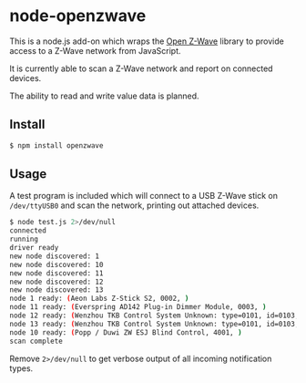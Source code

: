 node-openzwave
==============

This is a node.js add-on which wraps the [Open
Z-Wave](https://code.google.com/p/open-zwave/) library to provide access to a
Z-Wave network from JavaScript.

It is currently able to scan a Z-Wave network and report on connected devices.

The ability to read and write value data is planned.

## Install

```sh
$ npm install openzwave
```

## Usage

A test program is included which will connect to a USB Z-Wave stick on
`/dev/ttyUSB0` and scan the network, printing out attached devices.

```sh
$ node test.js 2>/dev/null
connected
running
driver ready
new node discovered: 1
new node discovered: 10
new node discovered: 11
new node discovered: 12
new node discovered: 13
node 1 ready: (Aeon Labs Z-Stick S2, 0002, )
node 11 ready: (Everspring AD142 Plug-in Dimmer Module, 0003, )
node 12 ready: (Wenzhou TKB Control System Unknown: type=0101, id=0103, 0101, )
node 13 ready: (Wenzhou TKB Control System Unknown: type=0101, id=0103, 0101, )
node 10 ready: (Popp / Duwi ZW ESJ Blind Control, 4001, )
scan complete
```

Remove `2>/dev/null` to get verbose output of all incoming notification types.
